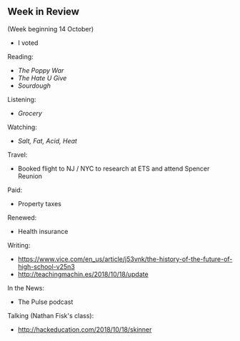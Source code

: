 ## Week in Review
(Week beginning 14 October)

* I voted

Reading:
* _The Poppy War_
* _The Hate U Give_
* _Sourdough_

Listening:
* _Grocery_

Watching:
* _Salt, Fat, Acid, Heat_

Travel:
* Booked flight to NJ / NYC to research at ETS and attend Spencer Reunion

Paid:
* Property taxes

Renewed:
* Health insurance

Writing:
* https://www.vice.com/en_us/article/j53vnk/the-history-of-the-future-of-high-school-v25n3
* http://teachingmachin.es/2018/10/18/update

In the News:
* The Pulse podcast

Talking (Nathan Fisk's class):
* http://hackeducation.com/2018/10/18/skinner
